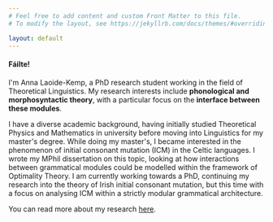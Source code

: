 ```yaml
---
# Feel free to add content and custom Front Matter to this file.
# To modify the layout, see https://jekyllrb.com/docs/themes/#overriding-theme-defaults

layout: default
---
```


#### Fáilte!

I'm Anna Laoide-Kemp, a PhD research student working in the field of Theoretical Linguistics. My research interests include **phonological and morphosyntactic theory**, with a particular focus on the **interface between these modules**.

I have a diverse academic background, having initially studied Theoretical Physics and Mathematics in university before moving into Linguistics for my master's degree. While doing my master's, I became interested in the phenomenon of initial consonant mutation (ICM) in the Celtic languages.  I wrote my MPhil dissertation on this topic, looking at how interactions between grammatical modules could be modelled within the framework of Optimality Theory. I am currently working towards a PhD, continuing my research into the theory of Irish initial consonant mutation, but this time with a focus on analysing ICM within a strictly modular grammatical architecture.

You can read more about my research [here](./research.html).